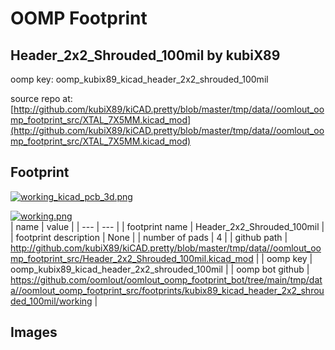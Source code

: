 # OOMP Footprint  
## Header_2x2_Shrouded_100mil  by kubiX89  
  
oomp key: oomp_kubix89_kicad_header_2x2_shrouded_100mil  
  
source repo at: [http://github.com/kubiX89/kiCAD.pretty/blob/master/tmp/data//oomlout_oomp_footprint_src/XTAL_7X5MM.kicad_mod](http://github.com/kubiX89/kiCAD.pretty/blob/master/tmp/data//oomlout_oomp_footprint_src/XTAL_7X5MM.kicad_mod)  
## Footprint  
  
[![working_kicad_pcb_3d.png](working_kicad_pcb_3d_600.png)](working_kicad_pcb_3d.png)  
  
[![working.png](working_600.png)](working.png)  
| name | value | 
| --- | --- | 
| footprint name | Header_2x2_Shrouded_100mil | 
| footprint description | None | 
| number of pads | 4 | 
| github path | http://github.com/kubiX89/kiCAD.pretty/blob/master/tmp/data//oomlout_oomp_footprint_src/Header_2x2_Shrouded_100mil.kicad_mod | 
| oomp key | oomp_kubix89_kicad_header_2x2_shrouded_100mil | 
| oomp bot github | https://github.com/oomlout/oomlout_oomp_footprint_bot/tree/main/tmp/data//oomlout_oomp_footprint_src/footprints/kubix89_kicad_header_2x2_shrouded_100mil/working | 
## Images  
